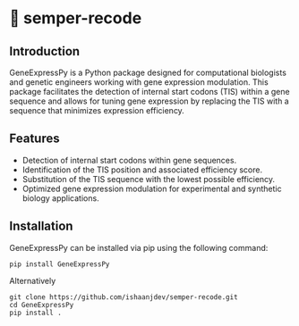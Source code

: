 # 🔬 semper-recode

## Introduction

GeneExpressPy is a Python package designed for computational biologists and genetic engineers working with gene expression modulation. This package facilitates the detection of internal start codons (TIS) within a gene sequence and allows for tuning gene expression by replacing the TIS with a sequence that minimizes expression efficiency.

## Features

- Detection of internal start codons within gene sequences.
- Identification of the TIS position and associated efficiency score.
- Substitution of the TIS sequence with the lowest possible efficiency.
- Optimized gene expression modulation for experimental and synthetic biology applications.

## Installation

GeneExpressPy can be installed via pip using the following command:

```shell
pip install GeneExpressPy
```

Alternatively

```shell
git clone https://github.com/ishaanjdev/semper-recode.git
cd GeneExpressPy
pip install .
```
